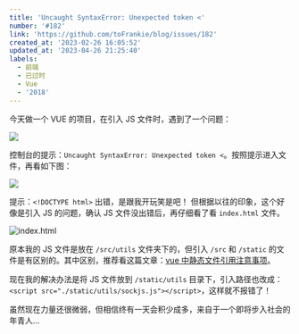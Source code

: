 ```yaml
---
title: 'Uncaught SyntaxError: Unexpected token <'
number: '#182'
link: 'https://github.com/toFrankie/blog/issues/182'
created_at: '2023-02-26 16:05:52'
updated_at: '2023-04-26 21:25:40'
labels:
  - 前端
  - 已过时
  - Vue
  - '2018'
---
```

今天做一个 VUE 的项目，在引入 JS 文件时，遇到了一个问题：

![](https://upload-images.jianshu.io/upload_images/5128488-46c8537ed07954cd.png?imageMogr2/auto-orient/strip%7CimageView2/2/w/1240)

控制台的提示：`Uncaught SyntaxError: Unexpected token <`。按照提示进入文件，再看如下图：

![](https://upload-images.jianshu.io/upload_images/5128488-ff5103d7affd42ae.png?imageMogr2/auto-orient/strip%7CimageView2/2/w/1240)

提示：`<!DOCTYPE html>` 出错，是跟我开玩笑是吧！
但根据以往的印象，这个好像是引入 JS 的问题，确认 JS 文件没出错后，再仔细看了看 `index.html` 文件。

![index.html](https://upload-images.jianshu.io/upload_images/5128488-c4e38d712a1d7fbc.png?imageMogr2/auto-orient/strip%7CimageView2/2/w/1240)

原本我的 JS 文件是放在 `/src/utils` 文件夹下的，但引入 `/src` 和 `/static` 的文件是有区别的。其中区别，推荐看这篇文章：[vue 中静态文件引用注意事项](https://www.cnblogs.com/huangqiao/p/7798887.html)。 

现在我的解决办法是将 JS 文件放到 `/static/utils` 目录下，引入路径也改成：`<script src="./static/utils/sockjs.js"></script>`，这样就不报错了！

虽然现在力量还很微弱，但相信终有一天会积少成多，来自于一个即将步入社会的年青人...
